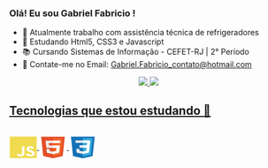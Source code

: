   ### Olá! Eu sou Gabriel Fabricio !

- 🔨 Atualmente trabalho com assistência técnica de refrigeradores
- 📖 Estudando Html5, CSS3 e Javascript
- 📚 Cursando Sistemas de Informação - CEFET-RJ | 2° Período
- 👯 Contate-me no Email: Gabriel.Fabricio_contato@hotmail.com

<div align="center">
  <a href="https://github.com/Gfabrici0">
   <img height="150em" src="https://github-readme-stats.vercel.app/api?username=Gfabrici0&show_icons=true&theme=gotham&include_all_commits=true&count_private=true"/>  
   <img height="150em" src="https://github-readme-stats.vercel.app/api/top-langs/?username=Gfabrici0&layout=compact&langs_count=7&theme=gotham"/>
</div>
  
  ## Tecnologias que estou estudando 📖 
 
</div>
<div style="display: inline_block"><br>
  <img align="center" alt="Gabriel-Js" height="40" width="50" src="https://raw.githubusercontent.com/devicons/devicon/master/icons/javascript/javascript-plain.svg">
  <img align="center" alt="Gabriel-HTML" height="40" width="50" src="https://raw.githubusercontent.com/devicons/devicon/master/icons/html5/html5-original.svg">
  <img align="center" alt="Gabriel-CSS" height="40" width="50" src="https://raw.githubusercontent.com/devicons/devicon/master/icons/css3/css3-original.svg">
</div>
  
  

